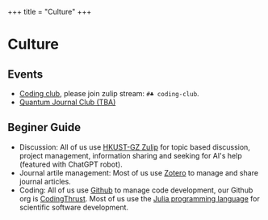 +++
title = "Culture"
+++

# Culture
## Events
* [Coding club](https://github.com/CodingThrust/CodingClub), please join zulip stream: `#♣ coding-club`.
* [Quantum Journal Club (TBA)]()

## Beginer Guide
* Discussion: All of us use [HKUST-GZ Zulip](zulip.hkust-gz.edu.cn) for topic based discussion, project management, information sharing and seeking for AI's help (featured with ChatGPT robot).
* Journal artile management: Most of us use [Zotero](https://www.zotero.org/) to manage and share journal articles.
* Coding: All of us use [Github](https://github.com/) to manage code development, our Github org is [CodingThrust](https://github.com/CodingThrust). Most of us use the [Julia programming language](https://julialang.org/) for scientific software development.